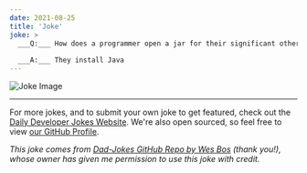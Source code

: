 ```yaml
---
date: 2021-08-25
title: 'Joke'
joke: >
  ___Q:___ How does a programmer open a jar for their significant other?
  
  ___A:___ They install Java
---
```



![Joke Image](https://private.xtrp.io/projects/DailyDeveloperJokes/public_image_server/images/5e12595d30baa.png)

---

For more jokes, and to submit your own joke to get featured, check out the [Daily Developer Jokes Website](https://dailydeveloperjokes.github.io/). We're also open sourced, so feel free to view [our GitHub Profile](https://github.com/dailydeveloperjokes).


_This joke comes from [Dad-Jokes GitHub Repo by Wes Bos](https://github.com/wesbos/dad-jokes) (thank you!), whose owner has given me permission to use this joke with credit._

<!--
Joke text:
**Q:** How does a programmer open a jar for their significant other?

**A:** They install Java
 -->


